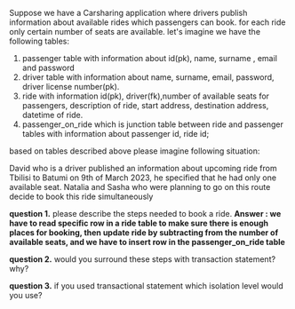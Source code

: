 Suppose we have a Carsharing application where drivers publish information about available rides which passengers can
book. for each ride only certain number of seats are available. let's imagine we have the following tables:

1. passenger table with information about id(pk), name, surname , email and password
2. driver table with information about name, surname, email, password, driver license number(pk).
3. ride with information id(pk), driver(fk),number of available seats for passengers, description of ride, start
   address, destination address, datetime of ride.
4. passenger_on_ride which is junction table between ride and passenger tables with information about passenger id, ride
   id;

based on tables described above please imagine following situation:

David who is a driver published an information about upcoming ride from Tbilisi to Batumi on 9th of March 2023, he
specified that he had only one available seat.
Natalia and Sasha who were planning to go on this route decide to book this ride simultaneously

**question 1.**
please describe the steps needed to book a ride.
**Answer : we have to read specific row in a ride table to make sure there is enough places for booking, then
update ride by subtracting from the number of available seats, and we have to insert row in the
passenger_on_ride table**

**question 2.**
would you surround these steps with transaction statement? why?

**question 3.**
if you used transactional statement which isolation level would you use?

